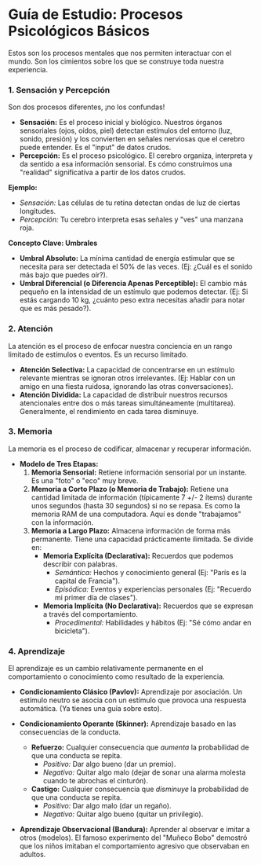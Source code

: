 # Guía de Estudio: Procesos Psicológicos Básicos

Estos son los procesos mentales que nos permiten interactuar con el mundo. Son los cimientos sobre los que se construye toda nuestra experiencia.

### 1. Sensación y Percepción

Son dos procesos diferentes, ¡no los confundas!

- **Sensación:** Es el proceso inicial y biológico. Nuestros órganos sensoriales (ojos, oídos, piel) detectan estímulos del entorno (luz, sonido, presión) y los convierten en señales nerviosas que el cerebro puede entender. Es el "input" de datos crudos.
- **Percepción:** Es el proceso psicológico. El cerebro organiza, interpreta y da sentido a esa información sensorial. Es cómo construimos una "realidad" significativa a partir de los datos crudos.

**Ejemplo:**
- *Sensación:* Las células de tu retina detectan ondas de luz de ciertas longitudes.
- *Percepción:* Tu cerebro interpreta esas señales y "ves" una manzana roja.

**Concepto Clave: Umbrales**
- **Umbral Absoluto:** La mínima cantidad de energía estimular que se necesita para ser detectada el 50% de las veces. (Ej: ¿Cuál es el sonido más bajo que puedes oír?).
- **Umbral Diferencial (o Diferencia Apenas Perceptible):** El cambio más pequeño en la intensidad de un estímulo que podemos detectar. (Ej: Si estás cargando 10 kg, ¿cuánto peso extra necesitas añadir para notar que es más pesado?).

### 2. Atención

La atención es el proceso de enfocar nuestra conciencia en un rango limitado de estímulos o eventos. Es un recurso limitado.

- **Atención Selectiva:** La capacidad de concentrarse en un estímulo relevante mientras se ignoran otros irrelevantes. (Ej: Hablar con un amigo en una fiesta ruidosa, ignorando las otras conversaciones).
- **Atención Dividida:** La capacidad de distribuir nuestros recursos atencionales entre dos o más tareas simultáneamente (multitarea). Generalmente, el rendimiento en cada tarea disminuye.

### 3. Memoria

La memoria es el proceso de codificar, almacenar y recuperar información.

- **Modelo de Tres Etapas:**
  1.  **Memoria Sensorial:** Retiene información sensorial por un instante. Es una "foto" o "eco" muy breve.
  2.  **Memoria a Corto Plazo (o Memoria de Trabajo):** Retiene una cantidad limitada de información (típicamente 7 +/- 2 ítems) durante unos segundos (hasta 30 segundos) si no se repasa. Es como la memoria RAM de una computadora. Aquí es donde "trabajamos" con la información.
  3.  **Memoria a Largo Plazo:** Almacena información de forma más permanente. Tiene una capacidad prácticamente ilimitada. Se divide en:
      - **Memoria Explícita (Declarativa):** Recuerdos que podemos describir con palabras.
        - *Semántica:* Hechos y conocimiento general (Ej: "París es la capital de Francia").
        - *Episódica:* Eventos y experiencias personales (Ej: "Recuerdo mi primer día de clases").
      - **Memoria Implícita (No Declarativa):** Recuerdos que se expresan a través del comportamiento.
        - *Procedimental:* Habilidades y hábitos (Ej: "Sé cómo andar en bicicleta").

### 4. Aprendizaje

El aprendizaje es un cambio relativamente permanente en el comportamiento o conocimiento como resultado de la experiencia.

- **Condicionamiento Clásico (Pavlov):** Aprendizaje por asociación. Un estímulo neutro se asocia con un estímulo que provoca una respuesta automática. (Ya tienes una guía sobre esto).
- **Condicionamiento Operante (Skinner):** Aprendizaje basado en las consecuencias de la conducta.
  - **Refuerzo:** Cualquier consecuencia que *aumenta* la probabilidad de que una conducta se repita.
    - *Positivo:* Dar algo bueno (dar un premio).
    - *Negativo:* Quitar algo malo (dejar de sonar una alarma molesta cuando te abrochas el cinturón).
  - **Castigo:** Cualquier consecuencia que *disminuye* la probabilidad de que una conducta se repita.
    - *Positivo:* Dar algo malo (dar un regaño).
    - *Negativo:* Quitar algo bueno (quitar un privilegio).

- **Aprendizaje Observacional (Bandura):** Aprender al observar e imitar a otros (modelos). El famoso experimento del "Muñeco Bobo" demostró que los niños imitaban el comportamiento agresivo que observaban en adultos.